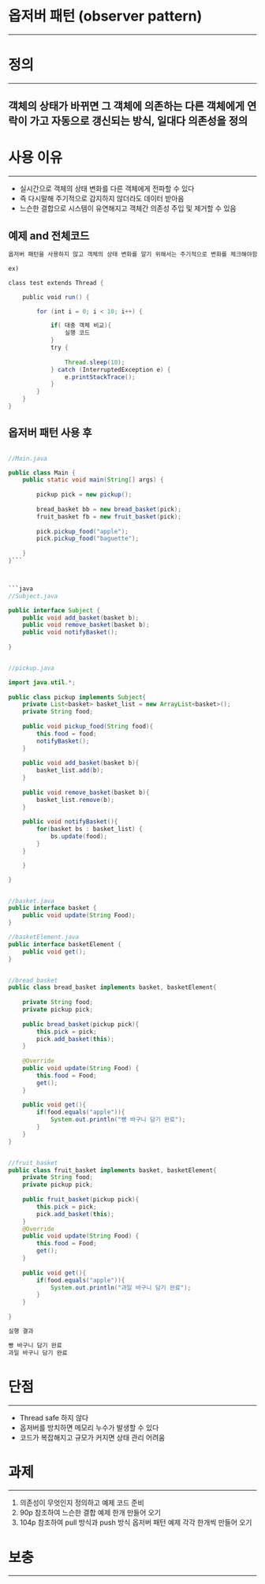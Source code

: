

# 옵저버 패턴 (observer pattern)
------------------------------------------------------------------------


# 정의 
-------------------------------------------------------------------------
## 객체의 상태가 바뀌면 그 객체에 의존하는 다른 객체에게 연락이 가고 자동으로 갱신되는 방식, 일대다 의존성을 정의



# 사용 이유

--------------------------------------------------------

* 실시간으로 객체의 상태 변화를 다른 객체에게 전파할 수 있다
* 즉 다시말해 주기적으로 감지하지 않더라도 데이터 받아옴
* 느슨한 결합으로 시스템이 유연해지고 객체간 의존성 주입 및 제거할 수 있음


## 예제 and 전체코드


```java
옵저버 패턴을 사용하지 않고 객체의 상태 변화를 알기 위해서는 주기적으로 변화를 체크해야함

ex)

class test extends Thread {

    public void run() {

        for (int i = 0; i < 10; i++) {

            if( 대충 객체 비교){
	            실행 코드
            }
            try {
            
                Thread.sleep(10);          
            } catch (InterruptedException e) {
                e.printStackTrace();
            }
        }
    }
}


```


## 옵저버 패턴 사용 후

```java

//Main.java

public class Main {  
    public static void main(String[] args) {  
		  
        pickup pick = new pickup();  
		  
        bread_basket bb = new bread_basket(pick);  
        fruit_basket fb = new fruit_basket(pick);  
		
        pick.pickup_food("apple");  
        pick.pickup_food("baguette");  
		  
    }  
}```



```java
//Subject.java

public interface Subject {  
    public void add_basket(basket b);  
    public void remove_basket(basket b);  
    public void notifyBasket();  
    
}

```

```java

//pickup.java

import java.util.*;  
  
public class pickup implements Subject{  
    private List<basket> basket_list = new ArrayList<basket>();  
    private String food;  
  
    public void pickup_food(String food){  
        this.food = food;  
        notifyBasket();  
    }  
  
    public void add_basket(basket b){  
        basket_list.add(b);  
    }  
    
    public void remove_basket(basket b){  
        basket_list.remove(b);  
    }  
  
    public void notifyBasket(){  
        for(basket bs : basket_list) {  
            bs.update(food);  
        }  
    }   

    }  

}

```

```java

//basket.java
public interface basket {  
    public void update(String Food);  
}


```

```java
//basketElement.java
public interface basketElement {  
    public void get();  
}

```

```java

//bread_basket
public class bread_basket implements basket, basketElement{  
  
    private String food;  
    private pickup pick;  
  
    public bread_basket(pickup pick){  
        this.pick = pick;  
        pick.add_basket(this);  
    }  
  
    @Override  
    public void update(String Food) {  
        this.food = Food;  
        get(); 
    }  
  
    public void get(){  
        if(food.equals("apple")){  
            System.out.println("빵 바구니 담기 완료");  
        }  
    }  
}


```

```java

//fruit_basket
public class fruit_basket implements basket, basketElement{  
    private String food;  
    private pickup pick;  
  
    public fruit_basket(pickup pick){  
        this.pick = pick;  
        pick.add_basket(this);  
    }  
    @Override  
    public void update(String Food) {  
        this.food = Food;  
        get();  
    }  
  
    public void get(){  
        if(food.equals("apple")){  
            System.out.println("과일 바구니 담기 완료");  
        }  
    }  
	
}
```

```java 
실행 결과

빵 바구니 담기 완료
과일 바구니 담기 완료

```

# 단점
---------------------------------------------------------------
+ Thread safe 하지 않다
+ 옵저버를 방치하면 메모리 누수가 발생할 수 있다
+ 코드가 복잡해지고 규모가 커지면 상태 관리 어려움


# 과제
--------------------------------------------------------------------
1. 의존성이 무엇인지 정의하고 예제 코드 준비
2. 90p 참조하여 느슨한 결합 예제 한개 만들어 오기
3. 104p 참조하여 pull 방식과 push 방식 옵저버 패턴 예제 각각 한개씩 만들어 오기



# 보충
--------------------------------------------------------------

